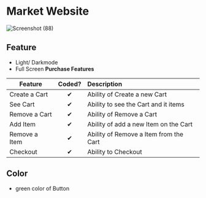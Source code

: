 # Market Website
![Screenshot (88)](https://user-images.githubusercontent.com/110123115/234265762-cf1513dc-b509-47c1-b017-da753b20ef3b.png)


## Feature
- Light/ Darkmode
- Full Screen
<b>Purchase Features</b>

| Feature  |  Coded?       | Description  |
|----------|:-------------:|:-------------|
| Create a Cart | &#10004; | Ability of Create a new Cart |
| See Cart | &#10004; | Ability to see the Cart and it items |
| Remove a Cart | &#10004; | Ability of Remove a Cart |
| Add Item | &#10004; | Ability of add a new Item on the Cart |
| Remove a Item | &#10004; | Ability of Remove a Item from the Cart |
| Checkout | &#10004; | Ability to Checkout |

## Color

- green color of Button
